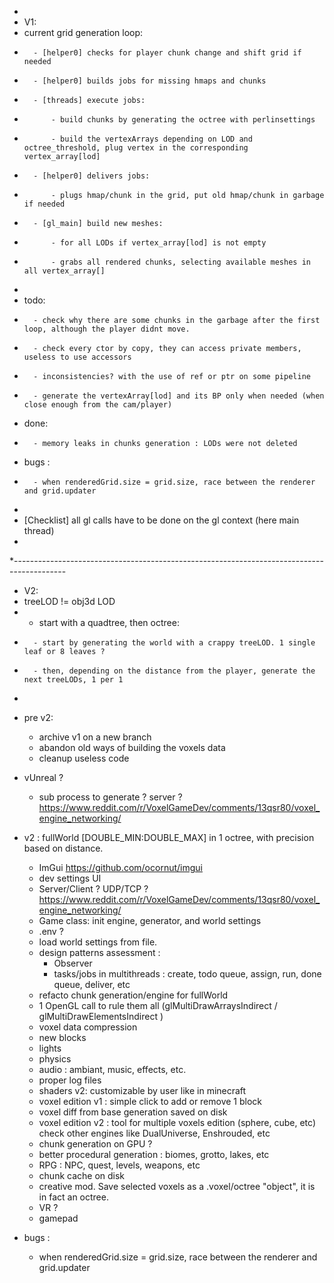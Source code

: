 *
* V1:
*	current grid generation loop:
*		- [helper0] checks for player chunk change and shift grid if needed
*		- [helper0] builds jobs for missing hmaps and chunks
*		- [threads] execute jobs:
*			- build chunks by generating the octree with perlinsettings
*			- build the vertexArrays depending on LOD and octree_threshold, plug vertex in the corresponding vertex_array[lod]
*		- [helper0] delivers jobs:
*			- plugs hmap/chunk in the grid, put old hmap/chunk in garbage if needed
*		- [gl_main] build new meshes:
*			- for all LODs if vertex_array[lod] is not empty
*			- grabs all rendered chunks, selecting available meshes in all vertex_array[]
*
*	todo:
*		- check why there are some chunks in the garbage after the first loop, although the player didnt move.
*		- check every ctor by copy, they can access private members, useless to use accessors
*		- inconsistencies? with the use of ref or ptr on some pipeline
*		- generate the vertexArray[lod] and its BP only when needed (when close enough from the cam/player)
*	done:
*		- memory leaks in chunks generation : LODs were not deleted
*	bugs :
*		- when renderedGrid.size = grid.size, race between the renderer and grid.updater
*
*	[Checklist] all gl calls have to be done on the gl context (here main thread)
*
*-------------------------------------------------------------------------------------------
*	V2:
*	treeLOD != obj3d LOD
*	- start with a quadtree, then octree:
*		- start by generating the world with a crappy treeLOD. 1 single leaf or 8 leaves ?
*		- then, depending on the distance from the player, generate the next treeLODs, 1 per 1
*

- pre v2:
    - archive v1 on a new branch
    - abandon old ways of building the voxels data
    - cleanup useless code
- vUnreal ?
    - sub process to generate ? server ? https://www.reddit.com/r/VoxelGameDev/comments/13qsr80/voxel_engine_networking/
- v2 : fullWorld [DOUBLE_MIN:DOUBLE_MAX] in 1 octree, with precision based on distance.
    - ImGui https://github.com/ocornut/imgui
    - dev settings UI
    - Server/Client ? UDP/TCP ? https://www.reddit.com/r/VoxelGameDev/comments/13qsr80/voxel_engine_networking/
    - Game class: init engine, generator, and world settings
    - .env ?
    - load world settings from file.
    - design patterns assessment :
        - Observer
        - tasks/jobs in multithreads : create, todo queue, assign, run, done queue, deliver, etc
    - refacto chunk generation/engine for fullWorld
    - 1 OpenGL call to rule them all (glMultiDrawArraysIndirect / glMultiDrawElementsIndirect )
    - voxel data compression
    - new blocks
    - lights
    - physics
    - audio : ambiant, music, effects, etc.
    - proper log files 
    - shaders v2: customizable by user like in minecraft
    - voxel edition v1 : simple click to add or remove 1 block
    - voxel diff from base generation saved on disk
    - voxel edition v2 : tool for multiple voxels edition (sphere, cube, etc) check other engines like DualUniverse, Enshrouded, etc
    - chunk generation on GPU ?
    - better procedural generation : biomes, grotto, lakes, etc
    - RPG : NPC, quest, levels, weapons, etc
    - chunk cache on disk
    - creative mod. Save selected voxels as a .voxel/octree "object", it is in fact an octree.
    - VR ?
    - gamepad

- bugs :
    - when renderedGrid.size = grid.size, race between the renderer and grid.updater